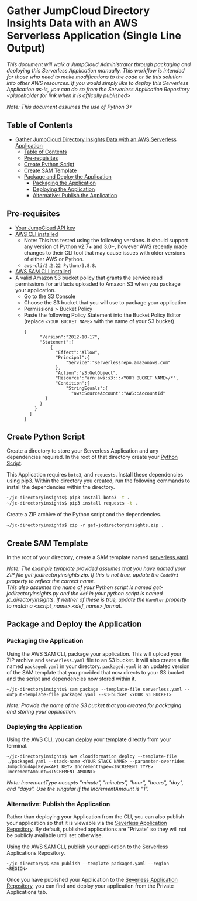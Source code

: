 # Gather JumpCloud Directory Insights Data with an AWS Serverless Application (Single Line Output)
_This document will walk a JumpCloud Administrator through packaging and deploying this Serverless Application manually. This workflow is intended for those who need to make modifications to the code or tie this solution into other AWS resources. If you would simply like to deploy this Serverless Application as-is, you can do so from the Serverless Application Repository \<placeholder for link when it is offically published\>_

_Note: This document assumes the use of Python 3+_
## Table of Contents
- [Gather JumpCloud Directory Insights Data with an AWS Serverless Application](#gather-jumpcloud-directory-insights-data-with-an-aws-serverless-application)
  - [Table of Contents](#table-of-contents)
  - [Pre-requisites](#pre-requisites)
  - [Create Python Script](#create-python-script)
  - [Create SAM Template](#create-sam-template)
  - [Package and Deploy the Application](#package-and-deploy-the-application)
    - [Packaging the Application](#packaging-the-application)
    - [Deploying the Application](#deploying-the-application)
    - [Alternative: Publish the Application](#alternative-publish-the-application)

## Pre-requisites
- [Your JumpCloud API key](https://docs.jumpcloud.com/2.0/authentication-and-authorization/authentication-and-authorization-overview)
- [AWS CLI installed](https://docs.aws.amazon.com/cli/latest/userguide/cli-chap-install.html)
  - Note: This has tested using the following versions. It should support any version of Python v2.7+ and 3.0+, however AWS recently made changes to their CLI tool that may cause issues with older versions of either AWS or Python. 
  - `aws-cli/2.2.22 Python/3.8.8`.
- [AWS SAM CLI installed](https://docs.aws.amazon.com/serverless-application-model/latest/developerguide/serverless-sam-cli-install.html)
- A valid Amazon S3 bucket policy that grants the service read permissions for artifacts uploaded to Amazon S3 when you package your application.
  - Go to the [S3 Console](https://s3.console.aws.amazon.com/s3/)
  - Choose the S3 bucket that you will use to package your application
  - Permissions > Bucket Policy
  - Paste the following Policy Statement into the Bucket Policy Editor (replace `<YOUR BUCKET NAME>` with the name of your S3 bucket)
    ```
    {
          "Version":"2012-10-17",
          "Statement":[
              {
                "Effect":"Allow",
                "Principal":{
                    "Service":"serverlessrepo.amazonaws.com"
                },
                "Action":"s3:GetObject",
                "Resource":"arn:aws:s3:::<YOUR BUCKET NAME>/*",
                "Condition":{
                    "StringEquals":{
                      "aws:SourceAccount":"AWS::AccountId"
            }
          }
        }
      ]
    }
    ```
  
## Create Python Script

Create a directory to store your Serverless Application and any dependencies required. In the root of that directory create your [Python Script](https://github.com/TheJumpCloud/support/blob/SA-1258-DI-Serverless/AWS/Serverless/DirectoryInsights/get-jcdirectoryinsights.py).

This Application requires `boto3`, and `requests`. Install these dependencies using pip3. Within the directory you created, run the following commands to install the dependencies within the directory.
```bash
~/jc-directoryinsights$ pip3 install boto3 -t .
~/jc-directoryinsights$ pip3 install requests -t .
```

Create a ZIP archive of the Python script and the dependencies.
```
~/jc-directoryinsights$ zip -r get-jcdirectoryinsights.zip .
```

## Create SAM Template

In the root of your directory, create a SAM template named [serverless.yaml](https://github.com/TheJumpCloud/support/blob/SA-1258-DI-Serverless/AWS/Serverless/DirectoryInsights/serverless.yaml).

_Note: The example template provided assumes that you have named your ZIP file get-jcdirectoryinsights.zip. If this is not true, update the `CodeUri` property to reflect the correct name._ \
_This also assumes the name of your Python script is named get-jcdirectoryinsights.py and the `def` in your python script is named jc_directoryinsights. If neither of these is true, update the `Handler` property to match a <script_name>.<def_name> format._

## Package and Deploy the Application

### Packaging the Application
Using the AWS SAM CLI, package your application. This will upload your ZIP archive and `serverless.yaml` file to an S3 bucket. It will also create a file named `packaged.yaml` in your directory. `packaged.yaml` is an updated version of the SAM template that you provided that now directs to your S3 bucket and the script and dependencies now stored within it.
```
~/jc-directoryinsights$ sam package --template-file serverless.yaml --output-template-file packaged.yaml --s3-bucket <YOUR S3 BUCKET>
```
_Note: Provide the name of the S3 bucket that you created for packaging and storing your application._


### Deploying the Application

Using the AWS CLI, you can [deploy](https://docs.aws.amazon.com/cli/latest/reference/cloudformation/deploy/index.html) your template directly from your terminal.
```
~/jc-directoryinsights$ aws cloudformation deploy --template-file ./packaged.yaml --stack-name <YOUR STACK NAME> --parameter-overrides JumpCloudApiKey=<API KEY> IncrementType=<INCREMENT TYPE> IncrementAmount=<INCREMENT AMOUNT>
```
_Note: IncrementType accepts "minute", "minutes", "hour", "hours", "day", and "days". Use the singular if the IncrementAmount is "1"._

### Alternative: Publish the Application

Rather than deploying your Application from the CLI, you can also publish your application so that it is viewable via the [Severless Application Repository](https://console.aws.amazon.com/serverlessrepo/). By default, published applications are "Private" so they will not be publicly available until set otherwise.

Using the AWS SAM CLI, publish your application to the Serverless Applications Repository.
```
~/jc-directorys$ sam publish --template packaged.yaml --region <REGION>
```
Once you have published your Application to the [Severless Application Repository](https://console.aws.amazon.com/serverlessrepo/), you can find and deploy your application from the Private Applications tab.
